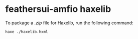 # feathersui-amfio haxelib

To package a _.zip_ file for Haxelib, run the following command:

```sh
haxe ./haxelib.hxml
```
